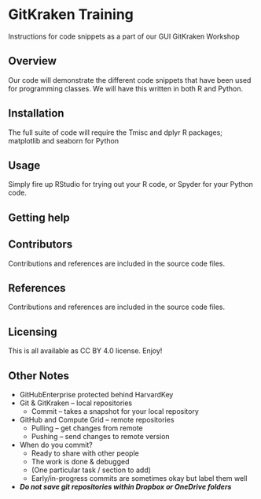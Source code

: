 # GitKraken Training
Instructions for code snippets as a part of our GUI GitKraken Workshop

## Overview
Our code will demonstrate the different code snippets that have been used for programming
classes. We
will have this written in both R and Python. 

## Installation
The full suite of code will require the Tmisc and dplyr R packages; 
matplotlib and seaborn for Python

## Usage
Simply fire up RStudio for trying out your R code, or Spyder for your Python code.

## Getting help

## Contributors
Contributions and references are included in the source code files.

## References
Contributions and references are included in the source code files.

## Licensing
This is all available as CC BY 4.0 license. Enjoy!

## Other Notes
* GitHubEnterprise protected behind HarvardKey
* Git & GitKraken – local repositories
	* Commit – takes a snapshot for your local repository
* GitHub and Compute Grid – remote repositories
	* Pulling – get changes from remote
	* Pushing – send changes to remote version
* When do you commit?
	* Ready to share with other people
	* The work is done & debugged
	* (One particular task / section to add)
	* Early/in-progress commits are sometimes okay but label them well
* ___Do not save git repositories within Dropbox or OneDrive folders___
